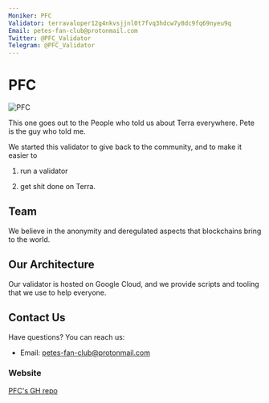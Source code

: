 ```yaml
---
Moniker: PFC
Validator: terravaloper12g4nkvsjjnl0t7fvq3hdcw7y8dc9fq69nyeu9q
Email: petes-fan-club@protonmail.com
Twitter: @PFC_Validator
Telegram: @PFC_Validator   
---
```



# PFC
![PFC](https://avatars.githubusercontent.com/u/81114960?s=400&u=f5ca8d8a320cabe56b1450f0fcefaddcf27007e9&v=4)

This one goes out to the People who told us about Terra everywhere. 
Pete is the guy who told me.

We started this validator to give back to the community, and to make it easier to 

 1. run a validator

 2. get shit done on Terra. 

## Team
We believe in the anonymity and deregulated aspects that blockchains bring to the world. 

## Our Architecture

Our validator is hosted on Google Cloud, and we provide scripts and tooling that we use to help everyone.

## Contact Us

Have questions? You can reach us:

- Email: petes-fan-club@protonmail.com

### Website

[PFC's GH repo](https://github.com/petes-fan-club/) 
